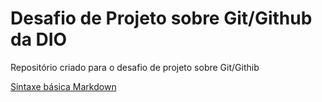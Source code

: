 # Desafio de Projeto sobre Git/Github da DIO
Repositório criado para o desafio de projeto sobre Git/Githib

[Sintaxe básica Markdown](https://markdown.net.br/sintaxe-basica/)
